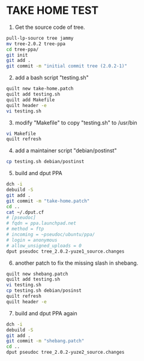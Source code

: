 # TAKE HOME TEST

1. Get the source code of tree.

```bash
pull-lp-source tree jammy
mv tree-2.0.2 tree-ppa
cd tree-ppa/
git init
git add .
git commit -m "initial commit tree (2.0.2-1)"
```

2. add a bash script "testing.sh"

```bash
quilt new take-home.patch
quilt add testing.sh
quilt add Makefile
quilt header -e
vi testing.sh
```

3. modify "Makefile" to copy "testing.sh" to /usr/bin

```bash
vi Makefile
quilt refresh
```

4. add a maintainer script "debian/postinst"

```bash
cp testing.sh debian/postinst
```

5. build and dput PPA

```bash
dch -i
debuild -S
git add .
git commit -m "take-home.patch"
cd ..
cat ~/.dput.cf
# [pseudoc]
# fqdn = ppa.launchpad.net
# method = ftp
# incoming = ~pseudoc/ubuntu/ppa/
# login = anonymous
# allow_unsigned_uploads = 0
dput pseudoc tree_2.0.2-yuze1_source.changes
```

6. another patch to fix the missing slash in shebang.

```bash
quilt new shebang.patch
quilt add testing.sh
vi testing.sh
cp testing.sh debian/posinst
quilt refresh
quilt header -e
```

7. build and dput PPA again

```bash
dch -i
debuild -S
git add .
git commit -m "shebang.patch"
cd ..
dput pseudoc tree_2.0.2-yuze2_source.changes
```
